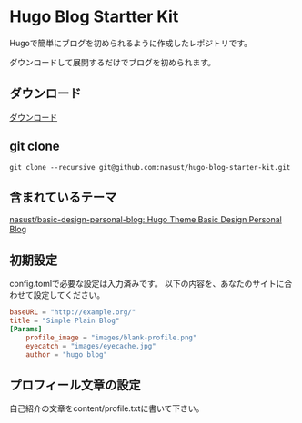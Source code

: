 # Hugo Blog Startter Kit

Hugoで簡単にブログを初められるように作成したレポジトリです。

ダウンロードして展開するだけでブログを初められます。



## ダウンロード

[ダウンロード](https://github.com/nasust/hugo-blog-starter-kit/archive/v0.1.zip)

## git clone

``git clone --recursive git@github.com:nasust/hugo-blog-starter-kit.git``

## 含まれているテーマ

[nasust/basic\-design\-personal\-blog: Hugo Theme Basic Design Personal Blog](https://github.com/nasust/basic-design-personal-blog)

## 初期設定

config.tomlで必要な設定は入力済みです。
以下の内容を、あなたのサイトに合わせて設定してください。

```toml
baseURL = "http://example.org/"
title = "Simple Plain Blog"
[Params]
    profile_image = "images/blank-profile.png"
    eyecatch = "images/eyecache.jpg"
    author = "hugo blog"
```
## プロフィール文章の設定

自己紹介の文章をcontent/profile.txtに書いて下さい。


